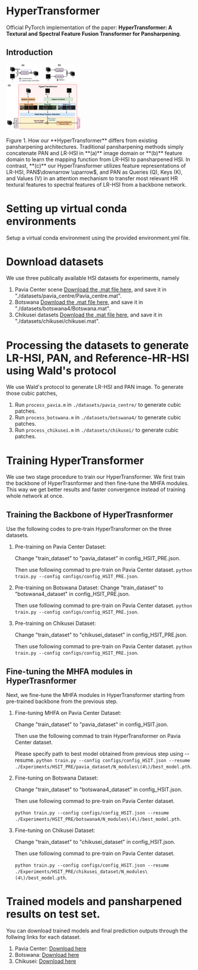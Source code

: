 # HyperTransformer
Official PyTorch implementation of the paper: **HyperTransformer: A Textural and Spectral Feature Fusion Transformer for Pansharpening**.

## Introduction
<p float="left">
  <img src="/imgs/HyperTransformer-intro.jpg" width="200" />
</p>
Figure 1. How our **HyperTransformer** differs from existing pansharpening architectures. Traditional pansharpening methods simply concatenate PAN and LR-HSI in **(a)** image domain or **(b)** feature domain to learn the mapping function from LR-HSI to pansharpened HSI. In contrast, **(c)** our HyperTransformer utilizes feature representations of LR-HSI, PAN$\downarrow \uparrow$, and PAN as Queries (Q), Keys (K), and Values (V) in an attention mechanism to transfer most relevant HR textural features to spectral features of LR-HSI from a backbone network.


# Setting up virtual conda environments
Setup a virtual conda environment using the provided environment.yml file.

# Download datasets

We use three publically available HSI datasets for experiments, namely

1) Pavia Center scene [Download the .mat file here](http://www.ehu.eus/ccwintco/index.php/Hyperspectral_Remote_Sensing_Scenes), and save it in "./datasets/pavia_centre/Pavia_centre.mat".
2) Botswana [Download the .mat file here](http://www.ehu.eus/ccwintco/index.php/Hyperspectral_Remote_Sensing_Scenes), and save it in "./datasets/botswana4/Botswana.mat".
3) Chikusei datasets [Download the .mat file here](https://naotoyokoya.com/Download.html), and save it in "./datasets/chikusei/chikusei.mat".

 # Processing the datasets to generate LR-HSI, PAN, and Reference-HR-HSI using Wald's protocol
 We use Wald's protocol to generate LR-HSI and PAN image. To generate those cubic patches,
  1) Run `process_pavia.m` in `./datasets/pavia_centre/` to generate cubic patches. 
  2) Run `process_botswana.m` in `./datasets/botswana4/` to generate cubic patches.
  3) Run `process_chikusei.m` in `./datasets/chikusei/` to generate cubic patches.
 
# Training HyperTransformer 
We use two stage procedure to train our HyperTransformer. We first train the backbone of HyperTrasnformer and then fine-tune the MHFA modules. This way we get better results and faster convergence instead of training whole network at once.

## Training the Backbone of HyperTrasnformer
Use the following codes to pre-train HyperTransformer on the three datasets.
 1) Pre-training on Pavia Center Dataset: 
    
    Change "train_dataset" to "pavia_dataset" in config_HSIT_PRE.json. 
    
    Then use following commad to pre-train on Pavia Center dataset.
    `python train.py --config configs/config_HSIT_PRE.json`.
    
 4) Pre-training on Botswana Dataset:
     Change "train_dataset" to "botswana4_dataset" in config_HSIT_PRE.json. 
     
     Then use following commad to pre-train on Pavia Center dataset. 
     `python train.py --config configs/config_HSIT_PRE.json`.
     
 6) Pre-training on Chikusei Dataset: 
     
     Change "train_dataset" to "chikusei_dataset" in config_HSIT_PRE.json. 
     
     Then use following commad to pre-train on Pavia Center dataset. 
     `python train.py --config configs/config_HSIT_PRE.json`.
     

## Fine-tuning the MHFA modules in HyperTrasnformer
Next, we fine-tune the MHFA modules in HyperTransformer starting from pre-trained backbone from the previous step.
 1) Fine-tuning MHFA on Pavia Center Dataset: 

    Change "train_dataset" to "pavia_dataset" in config_HSIT.json. 
    
    Then use the following commad to train HyperTransformer on Pavia Center dataset. 
    
    Please specify path to best model obtained from previous step using --resume.
    `python train.py --config configs/config_HSIT.json --resume ./Experiments/HSIT_PRE/pavia_dataset/N_modules\(4\)/best_model.pth`.
   
 3) Fine-tuning on Botswana Dataset: 

    Change "train_dataset" to "botswana4_dataset" in config_HSIT.json. 
    
    Then use following commad to pre-train on Pavia Center dataset. 
    
    `python train.py --config configs/config_HSIT.json --resume ./Experiments/HSIT_PRE/botswana4/N_modules\(4\)/best_model.pth`.

 5) Fine-tuning on Chikusei Dataset: 

    Change "train_dataset" to "chikusei_dataset" in config_HSIT.json.
    
    Then use following commad to pre-train on Pavia Center dataset. 
    
    `python train.py --config configs/config_HSIT.json --resume ./Experiments/HSIT_PRE/chikusei_dataset/N_modules\(4\)/best_model.pth`.
    
# Trained models and pansharpened results on test set.
You can download trained models and final prediction outputs through the follwing links for each dataset.
  1) Pavia Center: [Download here](https://www.dropbox.com/sh/9zg0wrbq6fzx1wa/AACH3mnRlqkVFmo6BF4wcDdaa?dl=0)
  2) Botswana: [Download here](https://www.dropbox.com/sh/e7og46hkn3wuaxr/AACrFOpOSFF2u0hG1CzNYVRxa?dl=0)
  3) Chikusei: [Download here](https://www.dropbox.com/sh/l6gaf723cb6asq4/AABPBUleyZ7aFX8POh_d5jC9a?dl=0)




